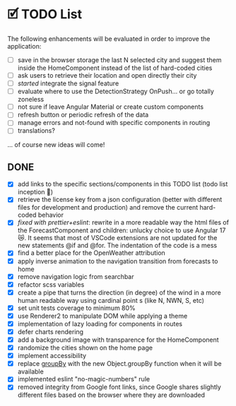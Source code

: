 # 🗹 TODO List

The following enhancements will be evaluated in order to improve the application:

- [ ] save in the browser storage the last N selected city and suggest them inside the HomeComponent instead of the list of hard-coded cities
- [ ] ask users to retrieve their location and open directly their city
- [ ] _started_ integrate the signal feature
- [ ] evaluate where to use the DetectionStrategy OnPush... or go totally zoneless
- [ ] not sure if leave Angular Material or create custom components
- [ ] refresh button or periodic refresh of the data
- [ ] manage errors and not-found with specific components in routing
- [ ] translations?

... of course new ideas will come!

## DONE

- [x] add links to the specific sections/components in this TODO list (todo list inception 🤯)
- [x] retrieve the license key from a json configuration (better with different files for development and production) and remove the current hard-coded behavior
- [x] _fixed with prettier+eslint_: rewrite in a more readable way the html files of the ForecastComponent and children: unlucky choice to use Angular 17 😿. It seems that most of VSCode extensions are not updated for the new statements @if and @for. The indentation of the code is a mess
- [x] find a better place for the OpenWeather attribution
- [x] apply inverse animation to the navigation transition from forecasts to home
- [x] remove navigation logic from searchbar
- [x] refactor scss variables
- [x] create a pipe that turns the direction (in degree) of the wind in a more human readable way using cardinal point
      s (like N, NWN, S, etc)
- [x] set unit tests coverage to minimum 80%
- [x] use Renderer2 to manipulate DOM while applying a theme
- [x] implementation of lazy loading for components in routes
- [x] defer charts rendering
- [x] add a background image with transparence for the HomeComponent
- [x] randomize the cities shown on the home page
- [x] implement accessibility
- [x] replace [groupBy](./src/app/ui-components/forecast-five/forecast-five.component.ts) with the new Object.groupBy function when it will be available
- [x] implemented eslint "no-magic-numbers" rule
- [x] removed integrity from Google font links, since Google shares slightly different files based on the browser where they are downloaded
